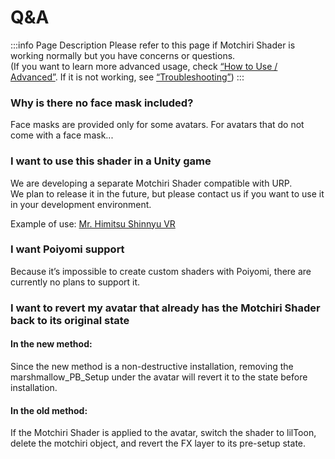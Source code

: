 
# Q&A

:::info Page Description
Please refer to this page if Motchiri Shader is working normally but you have concerns or questions.  
(If you want to learn more advanced usage, check [“How to Use / Advanced”](https://wataame89.github.io/documents-wataameya/motchiriShader/howtouse/addition). If it is not working, see [“Troubleshooting”](https://wataame89.github.io/documents-wataameya/motchiriShader/howtouse/addition))
:::

### Why is there no face mask included?

Face masks are provided only for some avatars. For avatars that do not come with a face mask...

### I want to use this shader in a Unity game

We are developing a separate Motchiri Shader compatible with URP.  
We plan to release it in the future, but please contact us if you want to use it in your development environment.

Example of use: [Mr. Himitsu Shinnyu VR](https://www.dlsite.com/maniax/work/=/product_id/RJ01266526.html/?utm_medium=affiliate&utm_campaign=sns_link&utm_content=RJ01266526&utm_source=mr-vr-jp.github.io%2F)

### I want Poiyomi support

Because it’s impossible to create custom shaders with Poiyomi, there are currently no plans to support it.

### I want to revert my avatar that already has the Motchiri Shader back to its original state

#### In the new method:

Since the new method is a non-destructive installation, removing the marshmallow_PB_Setup under the avatar will revert it to the state before installation.

#### In the old method:

If the Motchiri Shader is applied to the avatar, switch the shader to lilToon, delete the motchiri object, and revert the FX layer to its pre-setup state.

